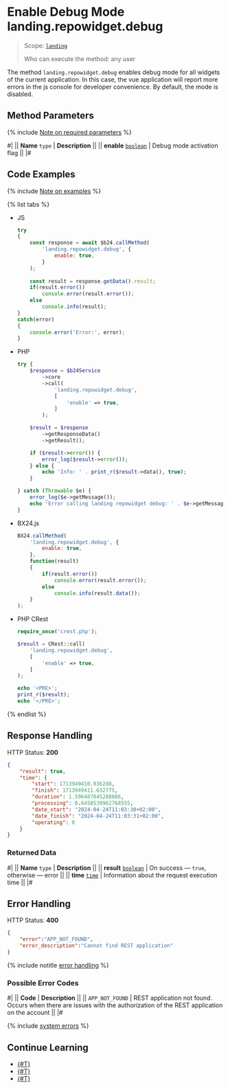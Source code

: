 # Enable Debug Mode landing.repowidget.debug

> Scope: [`landing`](../scopes/permissions.md)
>
> Who can execute the method: any user

The method `landing.repowidget.debug` enables debug mode for all widgets of the current application. In this case, the vue application will report more errors in the js console for developer convenience. By default, the mode is disabled.

## Method Parameters

{% include [Note on required parameters](../../_includes/required.md) %}

#|
|| **Name**
`type` | **Description** ||
|| **enable**
[`boolean`](../data-types.md) | Debug mode activation flag ||
|#

## Code Examples

{% include [Note on examples](../../_includes/examples.md) %}

{% list tabs %}

- JS

    ```js
    try
    {
    	const response = await $b24.callMethod(
    		'landing.repowidget.debug', {
    			enable: true,
    		}
    	);
    	
    	const result = response.getData().result;
    	if(result.error())
    		console.error(result.error());
    	else
    		console.info(result);
    }
    catch(error)
    {
    	console.error('Error:', error);
    }
    ```

- PHP

    ```php
    try {
        $response = $b24Service
            ->core
            ->call(
                'landing.repowidget.debug',
                [
                    'enable' => true,
                ]
            );
    
        $result = $response
            ->getResponseData()
            ->getResult();
    
        if ($result->error()) {
            error_log($result->error());
        } else {
            echo 'Info: ' . print_r($result->data(), true);
        }
    
    } catch (Throwable $e) {
        error_log($e->getMessage());
        echo 'Error calling landing repowidget debug: ' . $e->getMessage();
    }
    ```

- BX24.js

    ```js
    BX24.callMethod(
        'landing.repowidget.debug', {
            enable: true,
        },
        function(result)
        {
            if(result.error())
                console.error(result.error());
            else
                console.info(result.data());
        }
    );
    ```

- PHP CRest

    ```php
    require_once('crest.php');

    $result = CRest::call(
        'landing.repowidget.debug',
        [
            'enable' => true,
        ]
    );

    echo '<PRE>';
    print_r($result);
    echo '</PRE>';
    ```

{% endlist %}

## Response Handling

HTTP Status: **200**

```json
{
    "result": true,
    "time": {
        "start": 1713949410.036288,
        "finish": 1713949411.632775,
        "duration": 1.596487045288086,
        "processing": 0.6458539962768555,
        "date_start": "2024-04-24T11:03:30+02:00",
        "date_finish": "2024-04-24T11:03:31+02:00",
        "operating": 0
    }
}
```

### Returned Data

#|
|| **Name**
`type` | **Description** ||
|| **result**
[`boolean`](../data-types.md) | On success — `true`, otherwise — error ||
|| **time**
[`time`](../data-types.md) | Information about the request execution time ||
|#

## Error Handling

HTTP Status: **400**

```json
{
    "error":"APP_NOT_FOUND",
    "error_description":"Cannot find REST application"
}
```

{% include notitle [error handling](../../_includes/error-info.md) %}

### Possible Error Codes

#|
|| **Code** | **Description** ||
|| `APP_NOT_FOUND` | REST application not found. Occurs when there are issues with the authorization of the REST application on the account ||
|#

{% include [system errors](../../_includes/system-errors.md) %}

## Continue Learning

- [{#T}](./landing-repowidget-register.md)
- [{#T}](./landing-repowidget-unregister.md)
- [{#T}](./landing-repowidget-get-list.md)